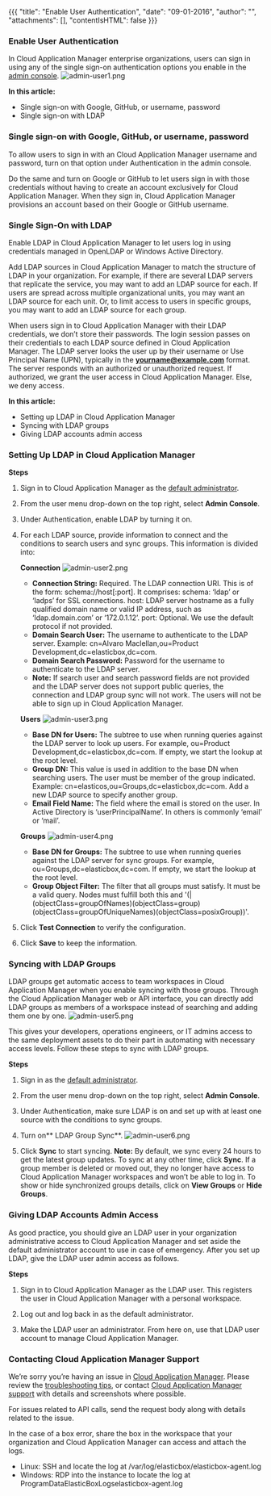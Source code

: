 {{{
"title": "Enable User Authentication",
"date": "09-01-2016",
"author": "",
"attachments": [],
"contentIsHTML": false
}}}

### Enable User Authentication
In Cloud Application Manager enterprise organizations, users can sign in using any of the single sign-on authentication options you enable in the [admin console](./admin-overview.md).
![admin-user1.png](../images/cloud-application-manager/admin-user1.png)

**In this article:**
* Single sign-on with Google, GitHub, or username, password
* Single sign-on with LDAP

### Single sign-on with Google, GitHub, or username, password
To allow users to sign in with an Cloud Application Manager username and password, turn on that option under Authentication in the admin console.

Do the same and turn on Google or GitHub to let users sign in with those credentials without having to create an account exclusively for Cloud Application Manager. When they sign in, Cloud Application Manager provisions an account based on their Google or GitHub username.

### Single Sign-On with LDAP
Enable LDAP in Cloud Application Manager to let users log in using credentials managed in OpenLDAP or Windows Active Directory.

Add LDAP sources in Cloud Application Manager to match the structure of LDAP in your organization. For example, if there are several LDAP servers that replicate the service, you may want to add an LDAP source for each. If users are spread across multiple organizational units, you may want an LDAP source for each unit. Or, to limit access to users in specific groups, you may want to add an LDAP source for each group.

When users sign in to Cloud Application Manager with their LDAP credentials, we don’t store their passwords. The login session passes on their credentials to each LDAP source defined in Cloud Application Manager. The LDAP server looks the user up by their username or Use Principal Name (UPN), typically in the **yourname@example.com** format. The server responds with an authorized or unauthorized request. If authorized, we grant the user access in Cloud Application Manager. Else, we deny access.

**In this article:**
* Setting up LDAP in Cloud Application Manager
* Syncing with LDAP groups
* Giving LDAP accounts admin access

### Setting Up LDAP in Cloud Application Manager

**Steps**
1. Sign in to Cloud Application Manager as the [default administrator](//www.ctl.io/guides/).

2. From the user menu drop-down on the top right, select **Admin Console**.

3. Under Authentication, enable LDAP by turning it on.

4. For each LDAP source, provide information to connect and the conditions to search users and sync groups. This information is divided into:

   **Connection**
   ![admin-user2.png](../images/cloud-application-manager/admin-user2.png)

   * **Connection String:** Required. The LDAP connection URI. This is of the form: schema://host[:port]. It comprises:
   schema: ‘ldap’ or ‘ladps’ for SSL connections. host: LDAP server hostname as a fully qualified domain name or valid IP address, such as ‘ldap.domain.com’ or ‘172.0.1.12’. port: Optional. We use the default protocol if not provided.
   * **Domain Search User:** The username to authenticate to the LDAP server. Example: cn=Alvaro Maclellan,ou=Product Development,dc=elasticbox,dc=com.
   * **Domain Search Password:** Password for the username to authenticate to the LDAP server.
   * **Note:** If search user and search password fields are not provided and the LDAP server does not support public queries, the connection and LDAP group sync will not work. The users will not be able to sign up in Cloud Application Manager.

   **Users**
   ![admin-user3.png](../images/cloud-application-manager/admin-user3.png)

   * **Base DN for Users:** The subtree to use when running queries against the LDAP server to look up users. For example, ou=Product Development,dc=elasticbox,dc=com. If empty, we start the lookup at the root level.
   * **Group DN:** This value is used in addition to the base DN when searching users. The user must be member of the group indicated. Example: cn=elasticos,ou=Groups,dc=elasticbox,dc=com. Add a new LDAP source to specify another group.
   * **Email Field Name:** The field where the email is stored on the user. In Active Directory is ‘userPrincipalName’. In others is commonly ‘email’ or ‘mail’.

   **Groups**
   ![admin-user4.png](../images/cloud-application-manager/admin-user4.png)

   * **Base DN for Groups:** The subtree to use when running queries against the LDAP server for sync groups. For example, ou=Groups,dc=elasticbox,dc=com. If empty, we start the lookup at the root level.
   * **Group Object Filter:** The filter that all groups must satisfy. It must be a valid query. Nodes must fulfill both this and '(|(objectClass=groupOfNames)(objectClass=group)(objectClass=groupOfUniqueNames)(objectClass=posixGroup))'.

5. Click **Test Connection** to verify the configuration.

6. Click **Save** to keep the information.

### Syncing with LDAP Groups
LDAP groups get automatic access to team workspaces in Cloud Application Manager when you enable syncing with those groups. Through the Cloud Application Manager web or API interface, you can directly add LDAP groups as members of a workspace instead of searching and adding them one by one.
![admin-user5.png](../images/cloud-application-manager/admin-user5.png)

This gives your developers, operations engineers, or IT admins access to the same deployment assets to do their part in automating with necessary access levels. Follow these steps to sync with LDAP groups.

**Steps**
1. Sign in as the [default administrator](//www.ctl.io/guides/).

2. From the user menu drop-down on the top right, select **Admin Console**.

3. Under Authentication, make sure LDAP is on and set up with at least one source with the conditions to sync groups.

4. Turn on** LDAP Group Sync**.
   ![admin-user6.png](../images/cloud-application-manager/admin-user6.png)

5. Click **Sync** to start syncing.
   **Note:** By default, we sync every 24 hours to get the latest group updates. To sync at any other time, click **Sync**. If a group member is deleted or moved out, they no longer have access to Cloud Application Manager workspaces and won’t be able to log in. To show or hide synchronized groups details, click on **View Groups** or **Hide Groups**.

### Giving LDAP Accounts Admin Access
As good practice, you should give an LDAP user in your organization administrative access to Cloud Application Manager and set aside the default administrator account to use in case of emergency. After you set up LDAP, give the LDAP user admin access as follows.

**Steps**
1. Sign in to Cloud Application Manager as the LDAP user. This registers the user in Cloud Application Manager with a personal workspace.

2. Log out and log back in as the default administrator.

3. Make the LDAP user an administrator. From here on, use that LDAP user account to manage Cloud Application Manager.

### Contacting Cloud Application Manager Support

We’re sorry you’re having an issue in [Cloud Application Manager](//www.ctl.io/cloud-application-manager/). Please review the [troubleshooting tips](./troubleshooting-tips.md), or contact [Cloud Application Manager support](mailto:support@elasticbox.com) with details and screenshots where possible.

For issues related to API calls, send the request body along with details related to the issue.

In the case of a box error, share the box in the workspace that your organization and Cloud Application Manager can access and attach the logs.
* Linux: SSH and locate the log at /var/log/elasticbox/elasticbox-agent.log
* Windows: RDP into the instance to locate the log at ProgramDataElasticBoxLogselasticbox-agent.log
